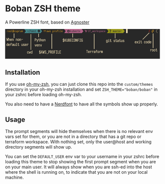 # Boban ZSH theme

A Powerline ZSH font, based on [Agnoster](https://github.com/agnoster/agnoster-zsh-theme)

![showcase](showcase.png)

## Installation

If you use [oh-my-zsh](https://github.com/ohmyzsh/ohmyzsh/), you can just clone this repo into the `custom/themes`
directory in your oh-my-zsh installation and set `ZSH_THEME="boban/boban"` in your zshrc before loading oh-my-zsh.

You also need to have a [Nerdfont](https://www.nerdfonts.com/) to have all the symbols show up properly.

## Usage

The prompt segments will hide themselves when there is no relevant env vars set for them, or you are not in a
directory that has a git repo or terraform workspace. With nothing set, only the user@host and working directory
segments will show up.

You can set the `DEFAULT_USER` env var to your username in your zshrc before loading this theme to stop showing the
first prompt segment when you are on your main user. It will always show when you are ssh-ed into the host where the
shell is running on, to indicate that you are not on your local machine.
